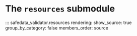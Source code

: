 # The `resources` submodule

::: safedata_validator.resources
    rendering:
        show_source: true
        group_by_category: false
        members_order: source